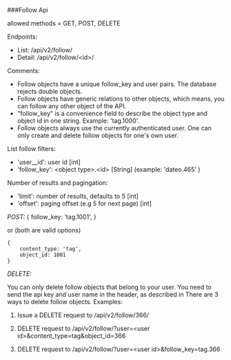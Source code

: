 ###Follow Api

allowed methods = GET, POST, DELETE

Endpoints: 

* List: /api/v2/follow/
* Detail: /api/v2/follow/\<id\>/

Comments:
* Follow objects have a unique follow_key and user pairs. The database rejects double objects.  
* Follow objects have generic relations to other objects, which means, you can follow any other object of the API.
* "follow_key" is a convenience field to describe the object type and object id in one string. Example: 'tag.1000'.
* Follow objects always use the currently authenticated user. One can only create and delete follow objects for one's own user.

List follow filters:

* 'user__id': user id [int]
* 'follow_key': \<object type\>.\<id\> [String] (example: 'dateo.465' )

Number of results and pagingation:
* 'limit': number of results, defaults to 5 [int]
* 'offset': paging offset (e.g 5 for next page) [int]


*POST:*
	{
		follow_key: 'tag.1001',
	}

or (both are valid options)

	{
		content_type: 'tag',
		object_id: 1001
	}


*DELETE:*

You can only delete follow objects that belong to your user. You need to send the api key and user name in the header, as described in There are 3 ways to delete follow objects. Examples:

1. Issue a DELETE request to /api/v2/follow/366/

2. DELETE request to /api/v2/follow/?user=\<user id\>&content_type=tag&object_id=366

3. DELETE request to /api/v2/follow/?user=\<user id\>&follow_key=tag.366



